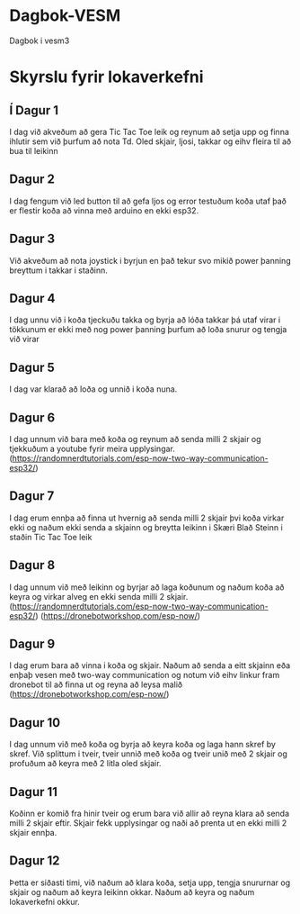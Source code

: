 # Dagbok-VESM
Dagbok i vesm3
# Skyrslu fyrir lokaverkefni

##  Í Dagur 1 
I dag við akveðum að gera Tic Tac Toe leik og reynum að setja upp og finna ihlutir sem við þurfum að nota
Td. Oled skjair, ljosi, takkar og eihv fleira til að bua til leikinn 

## Dagur 2
I dag fengum við led button til að gefa ljos og error testuðum koða utaf það er flestir koða að vinna með arduino en ekki esp32.

## Dagur 3
Við akveðum að nota joystick i byrjun en það tekur svo mikið power þanning breyttum i takkar i staðinn.

## Dagur 4
I dag unnu við i koða tjeckuðu takka og byrja að lóða takkar þá utaf virar i tökkunum er ekki með nog power þanning þurfum að loða snurur og tengja við virar

## Dagur 5
I dag var klarað að loða og unnið i koða nuna. 

## Dagur 6
I dag unnum við bara með koða og reynum að senda milli 2 skjair og tjekkuðum a youtube fyrir meira upplysingar.
(https://randomnerdtutorials.com/esp-now-two-way-communication-esp32/)

## Dagur 7 
I dag erum ennþa að finna ut hvernig að senda milli 2 skjair þvi koða virkar ekki og naðum ekki senda a skjainn og breytta leikinn i Skæri Blað Steinn i staðin Tic Tac Toe leik 

## Dagur 8 
I dag unnum við með leikinn og byrjar að laga koðunum og naðum koða að keyra og virkar alveg en ekki senda milli 2 skjair.
(https://randomnerdtutorials.com/esp-now-two-way-communication-esp32/)
(https://dronebotworkshop.com/esp-now/)

## Dagur 9 
I dag erum bara að vinna i koða og skjair. Naðum að senda a eitt skjainn eða enþaþ vesen með two-way communication og notum við eihv linkur fram dronebot til að finna ut og reyna að leysa malið
(https://dronebotworkshop.com/esp-now/)

## Dagur 10 
I dag unnum við með koða og byrja að keyra koða og laga hann skref by skref. Við splittum i tveir, tveir unnið með koða og tveir unið með 2 skjair og profuðum að keyra með 2 litla oled skjair. 

## Dagur 11
Koðinn er komið fra hinir tveir og erum bara við allir að reyna klara að senda milli 2 skjair eftir. Skjair fekk upplysingar og naði að prenta ut en ekki milli 2 skjair ennþa.

## Dagur 12 
Þetta er siðasti timi, við naðum að klara koða, setja upp, tengja snururnar og skjair og naðum að keyra leikinn okkar. Naðum að keyra og naðum lokaverkefni okkur.
